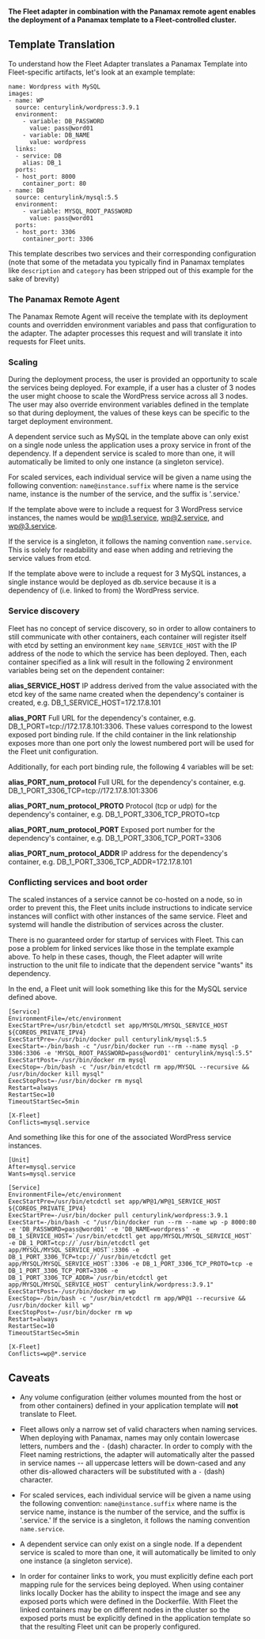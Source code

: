**The Fleet adapter in combination with the Panamax remote agent enables the deployment of a Panamax template to a Fleet-controlled cluster.**

## Template Translation

To understand how the Fleet Adapter translates a Panamax Template into Fleet-specific artifacts, let's look at an example template:

    name: Wordpress with MySQL
    images:
    - name: WP
      source: centurylink/wordpress:3.9.1
      environment:
        - variable: DB_PASSWORD
          value: pass@word01
        - variable: DB_NAME
          value: wordpress
      links:
      - service: DB
        alias: DB_1
      ports:
      - host_port: 8000
        container_port: 80
    - name: DB
      source: centurylink/mysql:5.5
      environment:
        - variable: MYSQL_ROOT_PASSWORD
          value: pass@word01
      ports:
      - host_port: 3306
        container_port: 3306

This template describes two services and their corresponding configuration (note that some of the metadata you typically find in Panamax templates like `description` and `category` has been stripped out of this example for the sake of brevity)

### The Panamax Remote Agent
The Panamax Remote Agent will receive the template with its deployment counts and overridden environment variables and pass that configuration to the adapter.  The adapter processes this request and will translate it into requests for Fleet units.

### Scaling
During the deployment process, the user is provided an opportunity to scale the services being deployed.  For example, if a user has a cluster of 3 nodes the user might choose to scale the WordPress service across all 3 nodes.  The user may also override environment variables defined in the template so that during deployment, the values of these keys can be specific to the target deployment environment.

A dependent service such as MySQL in the template above can only exist on a single node unless the application uses a proxy service in front of the dependency. If a dependent service is scaled to more than one, it will automatically be limited to only one instance (a singleton service).

For scaled services, each individual service will be given a name using the following convention:
`name@instance.suffix` where name is the service name, instance is the number of the service, and the suffix is '.service.'

If the template above were to include a request for 3 WordPress service instances, the names would be wp@1.service, wp@2.service, and wp@3.service.

If the service is a singleton, it follows the naming convention ```name.service```.  This is solely for readability and ease when adding and retrieving the service values from etcd.

If the template above were to include a request for 3 MySQL instances, a single instance would be deployed as db.service because it is a dependency of (i.e. linked to from) the WordPress service.

### Service discovery
Fleet has no concept of service discovery, so in order to allow containers to still communicate with other containers, each container will register itself with etcd by setting an environment key ```name_SERVICE_HOST``` with the IP address of the node to which the service has been deployed.  Then, each container specified as a link will result in the following 2 environment variables being set on the dependent container:

**alias_SERVICE_HOST**
IP address derived from the value associated with the etcd key of the same name created when the dependency's container is created, e.g. DB_1_SERVICE_HOST=172.17.8.101

**alias_PORT**
Full URL for the dependency's container, e.g. DB_1_PORT=tcp://172.17.8.101:3306. These values correspond to the lowest exposed port binding rule. If the child container in the link relationship exposes more than one port only the lowest numbered port will be used for the Fleet unit configuration.
 
Additionally, for each port binding rule, the following 4 variables will be set:

**alias_PORT_num_protocol**
Full URL for the dependency's container, e.g. DB_1_PORT_3306_TCP=tcp://172.17.8.101:3306

**alias_PORT_num_protocol_PROTO**
Protocol (tcp or udp) for the dependency's container, e.g. DB_1_PORT_3306_TCP_PROTO=tcp

**alias_PORT_num_protocol_PORT**
Exposed port number for the dependency's container, e.g. DB_1_PORT_3306_TCP_PORT=3306

**alias_PORT_num_protocol_ADDR**
IP address for the dependency's container, e.g. DB_1_PORT_3306_TCP_ADDR=172.17.8.101

###  Conflicting services and boot order
The scaled instances of a service cannot be co-hosted on a node, so in order to prevent this, the Fleet units include instructions to indicate service instances will conflict with other instances of the same service.  Fleet and systemd will handle the distribution of services across the cluster.

There is no guaranteed order for startup of services with Fleet.  This can pose a problem for linked services like those in the template example above.  To help in these cases, though, the Fleet adapter will write instruction to the unit file to indicate that the dependent service "wants" its dependency.  

In the end, a Fleet unit will look something like this for the MySQL service defined above.

```
[Service]
EnvironmentFile=/etc/environment
ExecStartPre=/usr/bin/etcdctl set app/MYSQL/MYSQL_SERVICE_HOST ${COREOS_PRIVATE_IPV4}
ExecStartPre=-/usr/bin/docker pull centurylink/mysql:5.5
ExecStart=-/bin/bash -c "/usr/bin/docker run --rm --name mysql -p 3306:3306 -e 'MYSQL_ROOT_PASSWORD=pass@word01' centurylink/mysql:5.5"
ExecStartPost=-/usr/bin/docker rm mysql
ExecStop=-/bin/bash -c "/usr/bin/etcdctl rm app/MYSQL --recursive && /usr/bin/docker kill mysql"
ExecStopPost=-/usr/bin/docker rm mysql
Restart=always
RestartSec=10
TimeoutStartSec=5min

[X-Fleet]
Conflicts=mysql.service
```

And something like this for one of the associated WordPress service instances.

```
[Unit]
After=mysql.service
Wants=mysql.service

[Service]
EnvironmentFile=/etc/environment
ExecStartPre=/usr/bin/etcdctl set app/WP@1/WP@1_SERVICE_HOST ${COREOS_PRIVATE_IPV4}
ExecStartPre=-/usr/bin/docker pull centurylink/wordpress:3.9.1
ExecStart=-/bin/bash -c "/usr/bin/docker run --rm --name wp -p 8000:80 -e 'DB_PASSWORD=pass@word01' -e 'DB_NAME=wordpress' -e DB_1_SERVICE_HOST=`/usr/bin/etcdctl get app/MYSQL/MYSQL_SERVICE_HOST` -e DB_1_PORT=tcp://`/usr/bin/etcdctl get app/MYSQL/MYSQL_SERVICE_HOST`:3306 -e DB_1_PORT_3306_TCP=tcp://`/usr/bin/etcdctl get app/MYSQL/MYSQL_SERVICE_HOST`:3306 -e DB_1_PORT_3306_TCP_PROTO=tcp -e DB_1_PORT_3306_TCP_PORT=3306 -e DB_1_PORT_3306_TCP_ADDR=`/usr/bin/etcdctl get app/MYSQL/MYSQL_SERVICE_HOST` centurylink/wordpress:3.9.1"
ExecStartPost=-/usr/bin/docker rm wp
ExecStop=-/bin/bash -c "/usr/bin/etcdctl rm app/WP@1 --recursive && /usr/bin/docker kill wp"
ExecStopPost=-/usr/bin/docker rm wp
Restart=always
RestartSec=10
TimeoutStartSec=5min

[X-Fleet]
Conflicts=wp@*.service
```

## Caveats

* Any volume configuration (either volumes mounted from the host or from other containers) defined in your application template will **not** translate to Fleet.

* Fleet allows only a narrow set of valid characters when naming services. When deploying with Panamax, names may only contain lowercase letters, numbers and the `-` (dash) character. In order to comply with the Fleet naming restrictions, the adapter will automatically alter the passed in service names -- all uppercase letters will be down-cased and any other dis-allowed characters will be substituted with a `-` (dash) character.

* For scaled services, each individual service will be given a name using the following convention:
`name@instance.suffix` where name is the service name, instance is the number of the service, and the suffix is '.service.'  If the service is a singleton, it follows the naming convention ```name.service```.

* A dependent service can only exist on a single node. If a dependent service is scaled to more than one, it will automatically be limited to only one instance (a singleton service).  

* In order for container links to work, you must explicitly define each port mapping rule for the services being deployed. When using container links locally Docker has the ability to inspect the image and see any exposed ports which were defined in the Dockerfile. With Fleet the linked containers may be on different nodes in the cluster so the exposed ports must be explicitly defined in the application template so that the resulting Fleet unit can be properly configured.
    